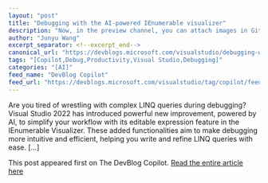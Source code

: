 ```yaml
---
layout: "post"
title: "Debugging with the AI-powered IEnumerable visualizer"
description: "Now, in the preview channel, you can attach images in GitHub Copilot chat to help you illustrate you..."
author: "Junyu Wang"
excerpt_separator: <!--excerpt_end-->
canonical_url: "https://devblogs.microsoft.com/visualstudio/debugging-with-the-ai-powered-ienumerable-visualizer/"
tags: "[Copilot,Debug,Productivity,Visual Studio,Debugging]"
categories: "[AI]"
feed_name: "DevBlog Copilot"
feed_url: "https://devblogs.microsoft.com/visualstudio/tag/copilot/feed/"
---
```


Are you tired of wrestling with complex LINQ queries during debugging? Visual Studio 2022 has introduced powerful new improvement, powered by AI, to simplify your workflow with its editable expression feature in the IEnumerable Visualizer. These added functionalities aim to make debugging more intuitive and efficient, helping you write and refine LINQ queries with ease. [...]<!--excerpt_end-->

This post appeared first on The DevBlog Copilot. [Read the entire article here](https://devblogs.microsoft.com/visualstudio/debugging-with-the-ai-powered-ienumerable-visualizer/)
